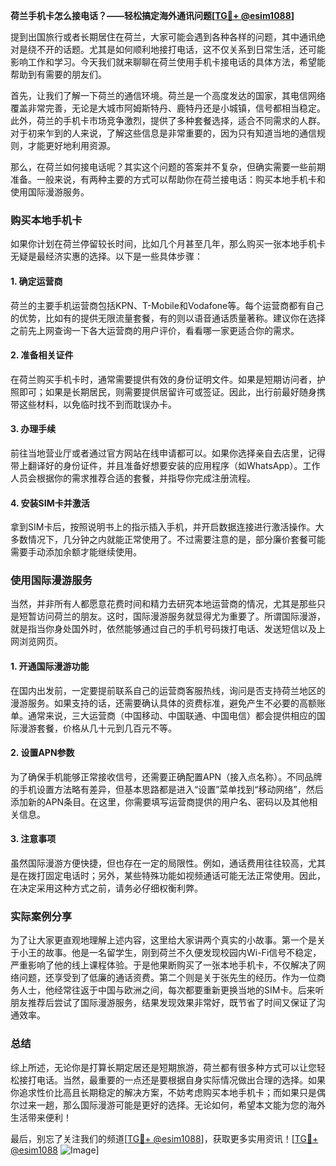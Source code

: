 **荷兰手机卡怎么接电话？——轻松搞定海外通讯问题[[TG💪+ @esim1088](https://t.me/s/esim1088)]**

提到出国旅行或者长期居住在荷兰，大家可能会遇到各种各样的问题，其中通讯绝对是绕不开的话题。尤其是如何顺利地接打电话，这不仅关系到日常生活，还可能影响工作和学习。今天我们就来聊聊在荷兰使用手机卡接电话的具体方法，希望能帮助到有需要的朋友们。

首先，让我们了解一下荷兰的通信环境。荷兰是一个高度发达的国家，其电信网络覆盖非常完善，无论是大城市阿姆斯特丹、鹿特丹还是小城镇，信号都相当稳定。此外，荷兰的手机卡市场竞争激烈，提供了多种套餐选择，适合不同需求的人群。对于初来乍到的人来说，了解这些信息是非常重要的，因为只有知道当地的通信规则，才能更好地利用资源。

那么，在荷兰如何接电话呢？其实这个问题的答案并不复杂，但确实需要一些前期准备。一般来说，有两种主要的方式可以帮助你在荷兰接电话：购买本地手机卡和使用国际漫游服务。

### 购买本地手机卡

如果你计划在荷兰停留较长时间，比如几个月甚至几年，那么购买一张本地手机卡无疑是最经济实惠的选择。以下是一些具体步骤：

#### 1. 确定运营商
荷兰的主要手机运营商包括KPN、T-Mobile和Vodafone等。每个运营商都有自己的优势，比如有的提供无限流量套餐，有的则以语音通话质量著称。建议你在选择之前先上网查询一下各大运营商的用户评价，看看哪一家更适合你的需求。

#### 2. 准备相关证件
在荷兰购买手机卡时，通常需要提供有效的身份证明文件。如果是短期访问者，护照即可；如果是长期居民，则需要提供居留许可或签证。因此，出行前最好随身携带这些材料，以免临时找不到而耽误办卡。

#### 3. 办理手续
前往当地营业厅或者通过官方网站在线申请都可以。如果你选择亲自去店里，记得带上翻译好的身份证件，并且准备好想要安装的应用程序（如WhatsApp）。工作人员会根据你的需求推荐合适的套餐，并指导你完成注册流程。

#### 4. 安装SIM卡并激活
拿到SIM卡后，按照说明书上的指示插入手机，并开启数据连接进行激活操作。大多数情况下，几分钟之内就能正常使用了。不过需要注意的是，部分廉价套餐可能需要手动添加余额才能继续使用。

### 使用国际漫游服务

当然，并非所有人都愿意花费时间和精力去研究本地运营商的情况，尤其是那些只是短暂访问荷兰的朋友。这时，国际漫游服务就显得尤为重要了。所谓国际漫游，就是指当你身处国外时，依然能够通过自己的手机号码拨打电话、发送短信以及上网浏览网页。

#### 1. 开通国际漫游功能
在国内出发前，一定要提前联系自己的运营商客服热线，询问是否支持荷兰地区的漫游服务。如果支持的话，还需要确认具体的资费标准，避免产生不必要的高额账单。通常来说，三大运营商（中国移动、中国联通、中国电信）都会提供相应的国际漫游套餐，价格从几十元到几百元不等。

#### 2. 设置APN参数
为了确保手机能够正常接收信号，还需要正确配置APN（接入点名称）。不同品牌的手机设置方法略有差异，但基本思路都是进入“设置”菜单找到“移动网络”，然后添加新的APN条目。在这里，你需要填写运营商提供的用户名、密码以及其他相关信息。

#### 3. 注意事项
虽然国际漫游方便快捷，但也存在一定的局限性。例如，通话费用往往较高，尤其是在拨打固定电话时；另外，某些特殊功能如视频通话可能无法正常使用。因此，在决定采用这种方式之前，请务必仔细权衡利弊。

### 实际案例分享

为了让大家更直观地理解上述内容，这里给大家讲两个真实的小故事。第一个是关于小王的故事。他是一名留学生，刚到荷兰不久便发现校园内Wi-Fi信号不稳定，严重影响了他的线上课程体验。于是他果断购买了一张本地手机卡，不仅解决了网络问题，还享受到了低廉的通话资费。第二个则是关于张先生的经历。作为一位商务人士，他经常往返于中国与欧洲之间，每次都要重新更换当地的SIM卡。后来听朋友推荐后尝试了国际漫游服务，结果发现效果非常好，既节省了时间又保证了沟通效率。

### 总结

综上所述，无论你是打算长期定居还是短期旅游，荷兰都有很多种方式可以让您轻松接打电话。当然，最重要的一点还是要根据自身实际情况做出合理的选择。如果你追求性价比高且长期稳定的解决方案，不妨考虑购买本地手机卡；而如果只是偶尔过来一趟，那么国际漫游可能是更好的选择。无论如何，希望本文能为您的海外生活带来便利！

最后，别忘了关注我们的频道[[TG💪+ @esim1088](https://t.me/s/esim1088)]，获取更多实用资讯！[[TG💪+ @esim1088](https://t.me/s/esim1088) ![Image](https://i.postimg.cc/4NQfJmqS/Snipaste-2025-05-13-00-14-12.png)]